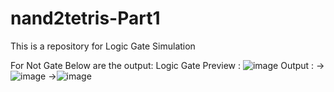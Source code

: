 # nand2tetris-Part1
This is a repository for Logic Gate Simulation

For Not Gate Below are the output:
  Logic Gate Preview : ![image](https://github.com/narendrachatterjee/nand2tetris-Part1/assets/48941364/bac32249-956d-4e0c-97b2-173dd1c984cd)
  Output : ->![image](https://github.com/narendrachatterjee/nand2tetris-Part1/assets/48941364/199cfa2e-3346-48dc-b4ff-faada1c09869)
           ->![image](https://github.com/narendrachatterjee/nand2tetris-Part1/assets/48941364/d45abd34-60cf-4917-8113-5031aef580ae)

